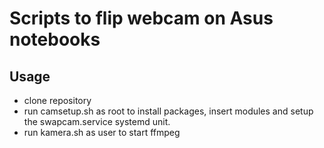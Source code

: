 # Scripts to flip webcam on Asus notebooks

## Usage ##
- clone repository
- run camsetup.sh as root to install packages, insert modules and setup the swapcam.service systemd unit.
- run kamera.sh as user to start ffmpeg
